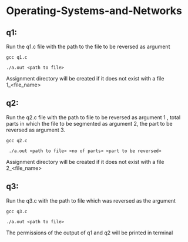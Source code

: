 # Operating-Systems-and-Networks
## q1:
Run the q1.c file with the path to the file to be reversed as argument 

``` gcc q1.c ```

``` ./a.out <path to file> ```

Assignment directory will be created if it does not exist with a file 1_<file_name>

## q2:
Run the q2.c file with the path to file to be reversed as argument 1 , total parts in which the file to be segmented as argument 2, the part to be reversed as argument 3.

``` gcc q2.c ```

``` ./a.out <path to file> <no of parts> <part to be reversed>```

Assignment directory will be created if it does not exist with a file 2_<file_name>

## q3:
Run the q3.c with the path to file which was reversed as the argument

``` gcc q3.c ```

``` ./a.out <path to file> ```

The permissions of the output of q1 and q2 will be printed in terminal
